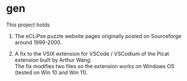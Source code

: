 # gen

This project holds 

1. The eCLiPse puzzle website pages originally posted on Sourceforge around 1999-2000.  

2. A fix to the VSIX extension for VSCode / VSCodium of the Picat extension built by Arthur Wang.  
The fix modifies two files so the extension works on Windows OS (tested on Win 10 and Win 11). 
